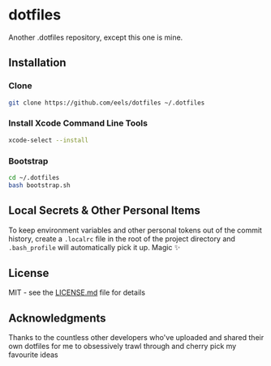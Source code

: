 # dotfiles

Another .dotfiles repository, except this one is mine.

## Installation

### Clone

```bash
git clone https://github.com/eels/dotfiles ~/.dotfiles
```

### Install Xcode Command Line Tools

```bash
xcode-select --install
```

### Bootstrap

```bash
cd ~/.dotfiles
bash bootstrap.sh
```

## Local Secrets & Other Personal Items

To keep environment variables and other personal tokens out of the commit history, create a `.localrc` file in the root of the project directory and `.bash_profile` will automatically pick it up. Magic ✨

## License

MIT - see the [LICENSE.md](https://github.com/eels/dotfiles/blob/main/LICENSE.md) file for details

## Acknowledgments

Thanks to the countless other developers who've uploaded and shared their own dotfiles for me to obsessively trawl through and cherry pick my favourite ideas
